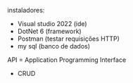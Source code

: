 instaladores: 
- Visual studio 2022 (ide)
- DotNet 6 (framework)
- Postman (testar requisições HTTP)
- my sql (banco de dados)


API = Application Programming Interface

- CRUD

